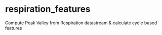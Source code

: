 # respiration_features
Compute Peak Valley from Respiration datastream &amp; calculate cycle based features  
